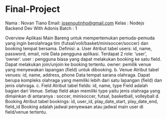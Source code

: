 # Final-Project

Nama : Novan Tiano
Email: josenoutinho@gmail.com
Kelas : Nodejs Backend Dev With Adonis 
Batch : 1

Overview
Aplikasi Main Bareng untuk mempertemukan pemuda-pemuda yang ingin berolahraga tim (futsal/voli/basket/minisoccer/soccer) dan booking tempat bersama. 
Definisi: 
    a. User
    Atribut tabel users: id, name, password, email, role
    Data pengguna aplikasi. Terdapat 2 role: ‘user’, ‘owner’. 
    user : pengguna biasa yang dapat melakukan booking ke satu field. Dapat melakukan join/unjoin ke booking tertentu.
    owner: pemilik venue yang menyewakan lapangan (field) untuk dibooking.
    b. Venue
    Atribut tabel venues: id, name, address, phone
    Data tempat sarana olahraga. Dapat berupa kompleks olahraga yang memiliki lebih dari satu lapangan (field) dan jenis olahraga. 
    c. Field
    Atribut tabel fields: id, name, type
    Field adalah bagian dari Venue. Setiap field akan memiliki type yaitu jenis olahraga yang dimainkan di antaranya : soccer, minisoccer, futsal, basketball, volleyball 
    d. Booking
    Atribut tabel bookings: id, user_id, play_date_start, play_date_end, field_id
    Booking adalah jadwal penyewaan atau jadwal main user di field/venue tertentu.



